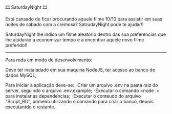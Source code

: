 🎞️ SaturdayNight 🎞️

Está cansado de ficar procurando aquele filme 10/10 para assistir em suas noites de sábado com a cremosa? SatrudayNight pode te ajudar!! 

SaturdayNight lhe indica um filme aleatório dentro das sua preferencias que lhe ajudarão a economizar tempo e a encontrar aquele novo filme preferido!!

-------------------------------------------------------------------------------------------------------------------------------------------------------------------

Para roda em modo de desenvolvimento:

Deve ter instaladado em sua maquina NodeJS, ter acesso ao banco de dados MySQL;

Para iniciar a aplicação deve-se: 
-Criar um arquivo .env na pasta raiz do server, seguindo o arquivo .env.example;
-Executar o comando <node .> para instalar as dependencias;
-Executar o conteudo do arquivo "Script_BD", primeiro utilizando o comando para criar o banco, depois executantdo o restante.


